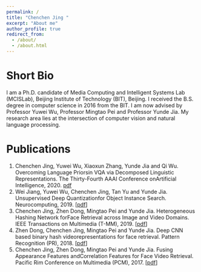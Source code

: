 ```yaml
---
permalink: /
title: "Chenchen Jing "
excerpt: "About me"
author_profile: true
redirect_from: 
  - /about/
  - /about.html
---
```


<!-- This is the front page of a website that is powered by the [academicpages template](https://github.com/academicpages/academicpages.github.io) and hosted on GitHub pages. [GitHub pages](https://pages.github.com) is a free service in which websites are built and hosted from code and data stored in a GitHub repository, automatically updating when a new commit is made to the respository. This template was forked from the [Minimal Mistakes Jekyll Theme](https://mmistakes.github.io/minimal-mistakes/) created by Michael Rose, and then extended to support the kinds of content that academics have: publications, talks, teaching, a portfolio, blog posts, and a dynamically-generated CV. You can fork [this repository](https://github.com/academicpages/academicpages.github.io) right now, modify the configuration and markdown files, add your own PDFs and other content, and have your own site for free, with no ads! An older version of this template powers my own personal website at [stuartgeiger.com](http://stuartgeiger.com), which uses [this Github repository](https://github.com/staeiou/staeiou.github.io). -->

Short Bio
======
I am a Ph.D. candidate of Media Computing and Intelligent Systems Lab (MCISLab), Beijing Institute of Technology (BIT), Beijing. I received the B.S. degree in computer science in 2016 from the BIT. I am now advised by Professor Yuwei Wu, Professor Mingtao Pei and Professor Yunde Jia. My research area lies at the intersection of computer vision and natural language processing.

Publications
======
1. Chenchen Jing, Yuwei Wu, Xiaoxun Zhang, Yunde Jia and Qi Wu. Overcoming Language Priorsin VQA via Decomposed Linguistic Representations. The Thirty-Fourth AAAI Conference onArtificial Intelligence, 2020. [pdf](/files/papers/2020/AAAI_Decom_VQA.pdf)
1. Wei Jiang, Yuwei Wu, Chenchen Jing, Tan Yu and Yunde Jia. Unsupervised Deep Quantizationfor Object Instance Search. Neurocomputing, 2019. [<u><a href="{{https://jingchenchen.github.io/files/papers/2019/AAAI_Decom_VQA.pdf}}">pdf</a></u>]
1. Chenchen Jing, Zhen Dong, Mingtao Pei and Yunde Jia. Heterogeneous Hashing Network forFace Retrieval across Image and Video Domains. IEEE Transactions on Multimedia (T-MM), 2019. [<u><a href="{{https://jingchenchen.github.io/files/papers/2019/TMM_HHN.pdf}}">pdf</a></u>]
1. Zhen Dong, Chenchen Jing, Mingtao Pei and Yunde Jia. Deep CNN based binary hash videorepresentations for face retrieval. Pattern Recognition (PR), 2018. [<u><a href="{{https://jingchenchen.github.io/files/papers/2018/Neurocompution_UDQ.pdf}}">pdf</a></u>]
1. Chenchen Jing, Zhen Dong, Mingtao Pei and Yunde Jia. Fusing Appearance Features andCorrelation Features for Face Video Retrieval. Pacific Rim Conference on Multimedia (PCM), 2017. [<u><a href="{{https://jingchenchen.github.io/files/papers/2017/PCM_Fusing.pdf}}">pdf</a></u>]

<!-- Site-wide configuration
------
The main configuration file for the site is in the base directory in [_config.yml](https://github.com/academicpages/academicpages.github.io/blob/master/_config.yml), which defines the content in the sidebars and other site-wide features. You will need to replace the default variables with ones about yourself and your site's github repository. The configuration file for the top menu is in [_data/navigation.yml](https://github.com/academicpages/academicpages.github.io/blob/master/_data/navigation.yml). For example, if you don't have a portfolio or blog posts, you can remove those items from that navigation.yml file to remove them from the header. 

Create content & metadata
------
For site content, there is one markdown file for each type of content, which are stored in directories like _publications, _talks, _posts, _teaching, or _pages. For example, each talk is a markdown file in the [_talks directory](https://github.com/academicpages/academicpages.github.io/tree/master/_talks). At the top of each markdown file is structured data in YAML about the talk, which the theme will parse to do lots of cool stuff. The same structured data about a talk is used to generate the list of talks on the [Talks page](https://academicpages.github.io/talks), each [individual page](https://academicpages.github.io/talks/2012-03-01-talk-1) for specific talks, the talks section for the [CV page](https://academicpages.github.io/cv), and the [map of places you've given a talk](https://academicpages.github.io/talkmap.html) (if you run this [python file](https://github.com/academicpages/academicpages.github.io/blob/master/talkmap.py) or [Jupyter notebook](https://github.com/academicpages/academicpages.github.io/blob/master/talkmap.ipynb), which creates the HTML for the map based on the contents of the _talks directory).

**Markdown generator**

I have also created [a set of Jupyter notebooks](https://github.com/academicpages/academicpages.github.io/tree/master/markdown_generator
) that converts a CSV containing structured data about talks or presentations into individual markdown files that will be properly formatted for the academicpages template. The sample CSVs in that directory are the ones I used to create my own personal website at stuartgeiger.com. My usual workflow is that I keep a spreadsheet of my publications and talks, then run the code in these notebooks to generate the markdown files, then commit and push them to the GitHub repository.

How to edit your site's GitHub repository
------
Many people use a git client to create files on their local computer and then push them to GitHub's servers. If you are not familiar with git, you can directly edit these configuration and markdown files directly in the github.com interface. Navigate to a file (like [this one](https://github.com/academicpages/academicpages.github.io/blob/master/_talks/2012-03-01-talk-1.md) and click the pencil icon in the top right of the content preview (to the right of the "Raw | Blame | History" buttons). You can delete a file by clicking the trashcan icon to the right of the pencil icon. You can also create new files or upload files by navigating to a directory and clicking the "Create new file" or "Upload files" buttons. 

Example: editing a markdown file for a talk
![Editing a markdown file for a talk](/images/editing-talk.png)

For more info
------
More info about configuring academicpages can be found in [the guide](https://academicpages.github.io/markdown/). The [guides for the Minimal Mistakes theme](https://mmistakes.github.io/minimal-mistakes/docs/configuration/) (which this theme was forked from) might also be helpful.
 -->